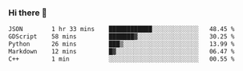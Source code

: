 ### Hi there 👋

<!--START_SECTION:waka-->

```txt
JSON        1 hr 33 mins    ████████████░░░░░░░░░░░░░   48.45 %
GDScript    58 mins         ███████▓░░░░░░░░░░░░░░░░░   30.25 %
Python      26 mins         ███▒░░░░░░░░░░░░░░░░░░░░░   13.99 %
Markdown    12 mins         █▓░░░░░░░░░░░░░░░░░░░░░░░   06.47 %
C++         1 min           ░░░░░░░░░░░░░░░░░░░░░░░░░   00.55 %
```

<!--END_SECTION:waka-->
